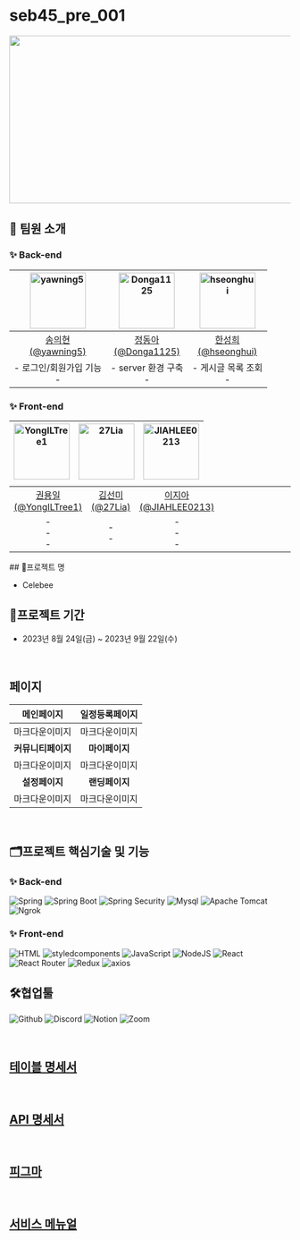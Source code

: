# seb45_pre_001
<div align=center>
<img src="https://github.com/codestates-seb/seb45_main_004/assets/130025554/078d0451-289b-447d-a693-eeb6e1cab114" width="700" height="300"/>
</div>



> 

## 🌟 팀원 소개

### ✨ Back-end
<div align="center">
<table style="table-layout:fixed">
  <thead>
  <th align="center"><a href="https://github.com/yawning5"><img src="https://github.com/codestates-seb/seb45_main_004/assets/130025554/ad4ddbf3-9082-4a11-8ab0-38ae50f3cfd3" width="100" alt="yawning5"></a></th>
  <th align="center"><a href="https://github.com/Donga1125"><img src="https://github.com/codestates-seb/seb45_main_004/assets/130025554/8d27dbde-d59b-4ee2-a42f-5c9d3e456fa5" width="100" alt="Donga1125"></a></th>
  <th align="center"><a href="https://github.com/hseonghui"><img src="https://github.com/codestates-seb/seb45_main_004/assets/130025554/6375852d-9f99-457c-b3f0-d7ba9f6873a7" width="100" alt="hseonghui"></a></th>
  </thead>
  <tbody>
  <tr>
  <td align="center"><a href="https://github.com/yawning5">송의현<br>(@yawning5)</a></td>
  <td align="center"><a href="https://github.com/Donga1125">정동아<br>(@Donga1125)</a></td>
  <td align="center"><a href="https://github.com/hseonghui">한성희<br>(@hseonghui)</a></td>
  </tr>
  <tr>
  <td align="center">
    - 로그인/회원가입 기능<br/>    
    -
  </td>
  <td align="center">
    - server 환경 구축<br/> 
    -
  </td>
  <td align="center">
    - 게시글 목록 조회<br/>    
    -
  </td>
  </tr>
  </tbody>
</table>
</div>

### ✨ Front-end
<div align="center">
<table style="display:grid">
  <thead>
  <th align="center"><a href="https://github.com/YongILTree1"><img src="https://github.com/codestates-seb/seb45_main_004/assets/130025554/2fba010f-1fe8-4d85-ad0f-d7aa8ba9d8ff" width="100" alt="YongILTree1"></a></th>
  <th align="center"><a href="https://github.com/27Lia"><img src="https://github.com/codestates-seb/seb45_main_004/assets/130025554/936bcab5-808a-4b2b-a61c-42e5fec81b70" width="100" alt="27Lia"></a></th>
  <th align="center"><a href="https://github.com/JIAHLEE0213"><img src="https://github.com/codestates-seb/seb45_main_004/assets/130025554/e49f5c51-0dfa-422a-b9c9-75dc392fe22c" width="100" alt="JIAHLEE0213"></a></th>
  </thead>
  <tbody>
  <tr>
  <td align="center"><a href="https://github.com/YongILTree1">권용일<br>(@YongILTree1)</a></td>
  <td align="center"><a href="https://github.com/27Lia">김선미<br>(@27Lia)</a></td>
  <td align="center"><a href="https://github.com/JIAHLEE0213">이지아<br>(@JIAHLEE0213)</a></td>
  </tr>
  <tr>
  <td align="center">
    - <br/>    
    - <br/>
    -
  </td>
  <td align="center">
    - <br/>    
    -
  </td>
  <td align="center">
    - <br/>
    - <br/>    
    -
  </td>
  </tr>
  </tbody>
</table>
</div>
## 🎯프로젝트 명

- Celebee

## 📅프로젝트 기간

- 2023년 8월 24일(금) ~ 2023년 9월 22일(수)

<br>

## 페이지
|메인페이지|일정등록페이지|
|:---:|:---:|
|마크다운이미지|마크다운이미지|
|<b>커뮤니티페이지</b>|<b>마이페이지</b>|
|마크다운이미지|마크다운이미지|
|<b>설정페이지</b>|<b>랜딩페이지</b>|
|마크다운이미지|마크다운이미지|

<br>

## 🗂️프로젝트 핵심기술 및 기능

### ✨ Back-end
![Spring](https://img.shields.io/badge/spring-6DB33F?style=for-the-badge&logo=spring&logoColor=white)
![Spring Boot](https://img.shields.io/badge/spring_boot_jpa-6DB33F?style=for-the-badge&logo=springboot&logoColor=white)
![Spring Security](https://img.shields.io/badge/spring_security-6DB33F?style=for-the-badge&logo=springsecurity&logoColor=white)
![Mysql](https://img.shields.io/badge/mysql-4479A1?style=for-the-badge&logo=mysql&logoColor=white)
![Apache Tomcat](https://img.shields.io/badge/apachetomcat-F8DC75?style=for-the-badge&logo=apachetomcat&logoColor=white)
![Ngrok](https://img.shields.io/badge/ngrok-1F1E37?style=for-the-badge&logo=ngrok&logoColor=white)

### ✨ Front-end

![HTML](https://img.shields.io/badge/html5-E34F26?style=for-the-badge&logo=html5&logoColor=white)
![styledcomponents](https://img.shields.io/badge/styledcomponents-DB7093?style=for-the-badge&logo=styledcomponents&logoColor=white)
![JavaScript](https://img.shields.io/badge/javascript-F7DF1E?style=for-the-badge&logo=javascript&logoColor=black)
![NodeJS](https://img.shields.io/badge/node.js-339933?style=for-the-badge&logo=nodedotjs&logoColor=black)
![React](https://img.shields.io/badge/react-61DAFB?style=for-the-badge&logo=react&logoColor=black)
![React Router](https://img.shields.io/badge/react_router-CA4245?style=for-the-badge&logo=reactrouter&logoColor=black)
![Redux](https://img.shields.io/badge/redux-764ABC?style=for-the-badge&logo=redux&logoColor=white)
![axios](https://img.shields.io/badge/axios-5A29E4?style=for-the-badge&logo=axios&logoColor=white)

## 🛠️협업툴

![Github](https://img.shields.io/badge/github-181717?style=for-the-badge&logo=github&logoColor=white)
![Discord](https://img.shields.io/badge/discord-5865F2?style=for-the-badge&logo=discord&logoColor=white)
![Notion](https://img.shields.io/badge/notion-000000?style=for-the-badge&logo=notion&logoColor=white)
![Zoom](https://img.shields.io/badge/zoom-2D8CFF?style=for-the-badge&logo=zoom&logoColor=white)

<br>
<h2><a href="https://www.notion.so/codestates/ERD-146a70115df14c63bbb7295364e11703">테이블 명세서</a></h2>
<br>
<h2><a href="https://documenter.getpostman.com/view/27566438/2s9Y5YT3fE" rel="nofollow">API 명세서</a></h2>
<br>
<h2><a href="https://www.figma.com/file/5YjNE0j5GAdezRox3xQtSg/%EB%A9%94%EC%9D%B8%ED%94%84%EB%A1%9C%EC%A0%9D%ED%8A%B8-%ED%99%94%EB%A9%B4-%EA%B5%AC%EC%84%B1---%ED%95%98%EB%A3%A8-%EB%AA%A8%EC%9E%84?type=design&node-id=0-1&mode=design&t=6Chc3WTDrrTtTp2e-0" rel="nofollow">피그마</a></h2>
<br>
<h2><a href="" rel="nofollow">서비스 메뉴얼</a></h2>
